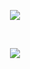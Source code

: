 <p align="center">
<a href="https://www.postman.com/"><img src="https://assets.getpostman.com/common-share/postman-logo-horizontal-320x132.png" /></a>
</p>

<br/>

<p align="center">
  <a target="_blank" href="https://www.linkedin.com/in/ajvsubotich/"><img src="https://img.shields.io/badge/Alejandro%20Valdez-LinkedIn-0077B5.svg" style="max-height: 300px;" style="max-height: 300px;"></a>
</p>
